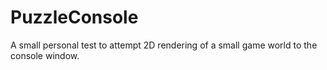 # PuzzleConsole
A small personal test to attempt 2D rendering of a small game world to the console window.
